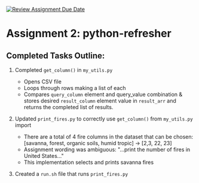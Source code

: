 [![Review Assignment Due Date](https://classroom.github.com/assets/deadline-readme-button-22041afd0340ce965d47ae6ef1cefeee28c7c493a6346c4f15d667ab976d596c.svg)](https://classroom.github.com/a/_G_SdF8U)
# Assignment 2: python-refresher

## Completed Tasks Outline:
1) Completed `get_column()` in `my_utils.py`
    - Opens CSV file
    - Loops through rows making a list of each
    - Compares `query_column` element and query_value combination & stores desired `result_column` element value in `result_arr` and returns the completed list of results.

2) Updated `print_fires.py` to correctly use `get_column()` from `my_utils.py` import
    - There are a total of 4 fire columns in the dataset that can be chosen: [savanna, forest, organic soils, humid tropic] -> [2,3, 22, 23]
    - Assignment wording was ambiguous: "...print the number of fires in United States..."
    - This implementation selects and prints savanna fires

3) Created a `run.sh` file that runs `print_fires.py`
